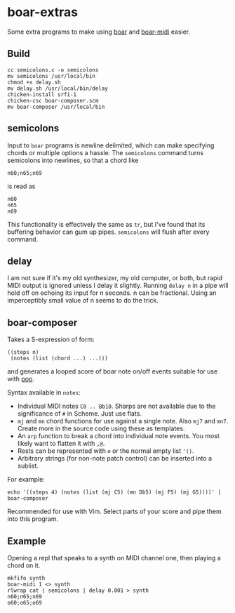 # boar-extras

Some extra programs to make using [boar](https://github.com/jimd1989/boar) and [boar-midi](https://github.com/jimd1989/boar-midi) easier.

## Build

    cc semicolons.c -o semicolons
    mv semicolons /usr/local/bin
    chmod +x delay.sh
    mv delay.sh /usr/local/bin/delay
    chicken-install srfi-1
    chicken-csc boar-composer.scm
    mv boar-composer /usr/local/bin

## semicolons

Input to `boar` programs is newline delimited, which can make specifying chords or multiple options a hassle. The `semicolons` command turns semicolons into newlines, so that a chord like

    n60;n65;n69

is read as

    n60
    n65
    n69

This functionality is effectively the same as `tr`, but I've found that its buffering behavior can gum up pipes. `semicolons` will flush after every command.

## delay

I am not sure if it's my old synthesizer, my old computer, or both, but rapid MIDI output is ignored unless I delay it slightly. Running `delay n` in a pipe will hold off on echoing its input for n seconds. n can be fractional. Using an imperceptibly small value of n seems to do the trick.

## boar-composer

Takes a S-expression of form:

    ((steps n) 
     (notes (list (chord ...) ...)))

and generates a looped score of boar note on/off events suitable for use with [pop](https://github.com/jimd1989/pop).

Syntax available in `notes`:

- Individual MIDI notes `C0 .. Bb10`. Sharps are not available due to the significance of `#` in Scheme. Just use flats.
- `mj` and `mn` chord functions for use against a single note. Also `mj7` and `mn7`. Create more in the source code using these as templates.
- An `arp` function to break a chord into individual note events. You most likely want to flatten it with `,@`.
- Rests can be represented with `∅` or the normal empty list `'()`.
- Arbitrary strings (for non-note patch control) can be inserted into a sublist.

For example:

    echo '((steps 4) (notes (list (mj C5) (mn Db5) (mj F5) (mj G5))))' | boar-composer

Recommended for use with Vim. Select parts of your score and pipe them into this program.    
    
## Example

Opening a repl that speaks to a synth on MIDI channel one, then playing a chord on it.

    mkfifo synth
    boar-midi 1 <> synth
    rlwrap cat | semicolons | delay 0.001 > synth
    n60;n65;n69
    o60;o65;o69
